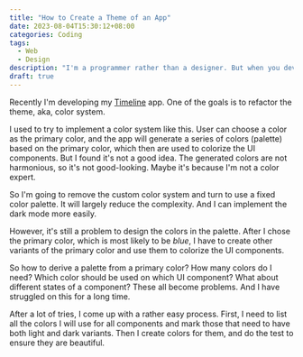 ```yaml
---
title: "How to Create a Theme of an App"
date: 2023-08-04T15:30:12+08:00
categories: Coding
tags:
  - Web
  - Design
description: "I'm a programmer rather than a designer. But when you develop an App by yourself, you have to play a role in UI design. Here are some insights about creating a theme, aka, color system for an app."
draft: true
---
```


Recently I'm developing my [Timeline](https://github.com/crupest/Timeline) app. One of the goals is to refactor the theme, aka, color system.

I used to try to implement a color system like this. User can choose a color as the primary color, and the app will generate a series of colors (palette) based on the primary color, which then are used to colorize the UI components. But I found it's not a good idea. The generated colors are not harmonious, so it's not good-looking. Maybe it's because I'm not a color expert.

So I'm going to remove the custom color system and turn to use a fixed color palette. It will largely reduce the complexity. And I can implement the dark mode more easily.

However, it's still a problem to design the colors in the palette. After I chose the primary color, which is most likely to be *blue*, I have to create other variants of the primary color and use them to colorize the UI components.

So how to derive a palette from a primary color? How many colors do I need? Which color should be used on which UI component? What about different states of a component? These all become problems. And I have struggled on this for a long time.

After a lot of tries, I come up with a rather easy process. First, I need to list all the colors I will use for all components and mark those that need to have both light and dark variants. Then I create colors for them, and do the test to ensure they are beautiful.
